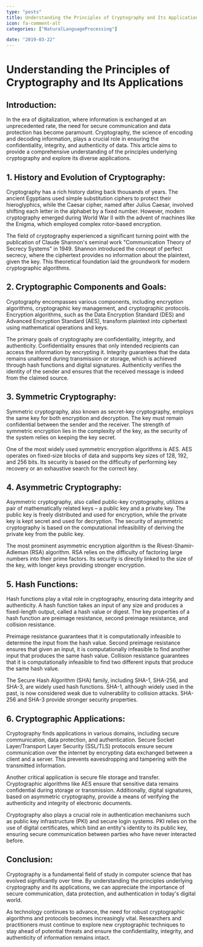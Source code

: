 ```yaml
---
type: "posts"
title: Understanding the Principles of Cryptography and Its Applications
icon: fa-comment-alt
categories: ["NaturalLanguageProcessing"]

date: "2019-03-22"
---
```




# Understanding the Principles of Cryptography and Its Applications

## Introduction:

In the era of digitalization, where information is exchanged at an unprecedented rate, the need for secure communication and data protection has become paramount. Cryptography, the science of encoding and decoding information, plays a crucial role in ensuring the confidentiality, integrity, and authenticity of data. This article aims to provide a comprehensive understanding of the principles underlying cryptography and explore its diverse applications.

## 1. History and Evolution of Cryptography:

Cryptography has a rich history dating back thousands of years. The ancient Egyptians used simple substitution ciphers to protect their hieroglyphics, while the Caesar cipher, named after Julius Caesar, involved shifting each letter in the alphabet by a fixed number. However, modern cryptography emerged during World War II with the advent of machines like the Enigma, which employed complex rotor-based encryption.

The field of cryptography experienced a significant turning point with the publication of Claude Shannon's seminal work "Communication Theory of Secrecy Systems" in 1949. Shannon introduced the concept of perfect secrecy, where the ciphertext provides no information about the plaintext, given the key. This theoretical foundation laid the groundwork for modern cryptographic algorithms.

## 2. Cryptographic Components and Goals:

Cryptography encompasses various components, including encryption algorithms, cryptographic key management, and cryptographic protocols. Encryption algorithms, such as the Data Encryption Standard (DES) and Advanced Encryption Standard (AES), transform plaintext into ciphertext using mathematical operations and keys.

The primary goals of cryptography are confidentiality, integrity, and authenticity. Confidentiality ensures that only intended recipients can access the information by encrypting it. Integrity guarantees that the data remains unaltered during transmission or storage, which is achieved through hash functions and digital signatures. Authenticity verifies the identity of the sender and ensures that the received message is indeed from the claimed source.

## 3. Symmetric Cryptography:

Symmetric cryptography, also known as secret-key cryptography, employs the same key for both encryption and decryption. The key must remain confidential between the sender and the receiver. The strength of symmetric encryption lies in the complexity of the key, as the security of the system relies on keeping the key secret.

One of the most widely used symmetric encryption algorithms is AES. AES operates on fixed-size blocks of data and supports key sizes of 128, 192, and 256 bits. Its security is based on the difficulty of performing key recovery or an exhaustive search for the correct key.

## 4. Asymmetric Cryptography:

Asymmetric cryptography, also called public-key cryptography, utilizes a pair of mathematically related keys – a public key and a private key. The public key is freely distributed and used for encryption, while the private key is kept secret and used for decryption. The security of asymmetric cryptography is based on the computational infeasibility of deriving the private key from the public key.

The most prominent asymmetric encryption algorithm is the Rivest-Shamir-Adleman (RSA) algorithm. RSA relies on the difficulty of factoring large numbers into their prime factors. Its security is directly linked to the size of the key, with longer keys providing stronger encryption.

## 5. Hash Functions:

Hash functions play a vital role in cryptography, ensuring data integrity and authenticity. A hash function takes an input of any size and produces a fixed-length output, called a hash value or digest. The key properties of a hash function are preimage resistance, second preimage resistance, and collision resistance.

Preimage resistance guarantees that it is computationally infeasible to determine the input from the hash value. Second preimage resistance ensures that given an input, it is computationally infeasible to find another input that produces the same hash value. Collision resistance guarantees that it is computationally infeasible to find two different inputs that produce the same hash value.

The Secure Hash Algorithm (SHA) family, including SHA-1, SHA-256, and SHA-3, are widely used hash functions. SHA-1, although widely used in the past, is now considered weak due to vulnerability to collision attacks. SHA-256 and SHA-3 provide stronger security properties.

## 6. Cryptographic Applications:

Cryptography finds applications in various domains, including secure communication, data protection, and authentication. Secure Socket Layer/Transport Layer Security (SSL/TLS) protocols ensure secure communication over the internet by encrypting data exchanged between a client and a server. This prevents eavesdropping and tampering with the transmitted information.

Another critical application is secure file storage and transfer. Cryptographic algorithms like AES ensure that sensitive data remains confidential during storage or transmission. Additionally, digital signatures, based on asymmetric cryptography, provide a means of verifying the authenticity and integrity of electronic documents.

Cryptography also plays a crucial role in authentication mechanisms such as public key infrastructure (PKI) and secure login systems. PKI relies on the use of digital certificates, which bind an entity's identity to its public key, ensuring secure communication between parties who have never interacted before.

## Conclusion:

Cryptography is a fundamental field of study in computer science that has evolved significantly over time. By understanding the principles underlying cryptography and its applications, we can appreciate the importance of secure communication, data protection, and authentication in today's digital world.

As technology continues to advance, the need for robust cryptographic algorithms and protocols becomes increasingly vital. Researchers and practitioners must continue to explore new cryptographic techniques to stay ahead of potential threats and ensure the confidentiality, integrity, and authenticity of information remains intact.